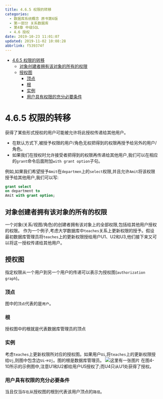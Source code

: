 ```yaml
---
title: 4.6.5 权限的转移
categories: 
  - 数据库系统概念 原书第6版
  - 第一部分 关系数据库
  - 第4章 中级SQL
  - 4.6 授权
date: 2019-10-23 11:01:07
updated: 2019-11-02 10:08:28
abbrlink: f539374f
---
```

- [4.6.5 权限的转移](/ReadingNotes/f539374f/#4-6-5-权限的转移)
    - [对象创建者拥有该对象的所有的权限](/ReadingNotes/f539374f/#对象创建者拥有该对象的所有的权限)
    - [授权图](/ReadingNotes/f539374f/#授权图)
        - [顶点](/ReadingNotes/f539374f/#顶点)
        - [根](/ReadingNotes/f539374f/#根)
        - [实例](/ReadingNotes/f539374f/#实例)
        - [用户具有权限的充分必要条件](/ReadingNotes/f539374f/#用户具有权限的充分必要条件)

<!--more-->
<script src="https://cdn.bootcss.com/jquery/3.4.0/jquery.slim.min.js"></script>
<script>$(document).ready(function () {$(".post-body > ul:nth-child(1)").hide();});</script>

<!--end-->
<!--SSTStart-->
# 4.6.5 权限的转移 #
获得了某些形式授权的用户可能被允许将此授权传递给其他用户。
- 在默认方式下,被授予权限的用户/角色无权把得到的权限再授予给另外的用户/角色。
- 如果我们在授权时允许接受者把得到的权限再传递给其他用户,我们可以在相应的`grant`命令后面附加`with grant option`子句。

例如,如果我们希望授予`Amit`在`departmen`上的`select`权限,并且允许`Amit`将该权限授予给其他用户,我们可以写:
```sql
grant select
on department to
Amit with grant option;
```
## 对象创建者拥有该对象的所有的权限 ##
一个对象(关系/视图/角色)的创建者拥有该对象上的全部权限,包括给其他用户授权的权限。
作为一个例子,考虑大学数据库中`teaches`关系上更新权限的授予。假设最初数据库管理员将`teaches`上的更新权限授给用户U1、U2和U3,他们接下来又可以将这一授权传递给其他用户。
## 授权图 ##
指定权限从一个用户到另一个用户的传递可以表示为授权图(`authorization graph`)。
### 顶点 ###
图中的`顶点`代表的是`用户`。
### 根 ###
授权图中的根就是代表数据库管理员的顶点
### 实例 ###
考虑`teaches`上更新权限所对应的授权图。如果用户`Ui`,将`teaches`上的更新权限授给`Uj`,则图中包含边`Ui`→`Uj`。图的根是数据库管理员。
![这里有一张图片](https://image-1257720033.cos.ap-shanghai.myqcloud.com/blog/readbooknote/ShuJuKuXiTongGaiNian/ch4/1.png)
在图4-10所示的示例图中,注意U1和U2都给用户U5授权了;而U4只从U1处获得了授权。
### 用户具有权限的充分必要条件 ###
当且仅当`存在`从授权图的根到代表该用户顶点的`路径`。
<!--SSTStop-->

